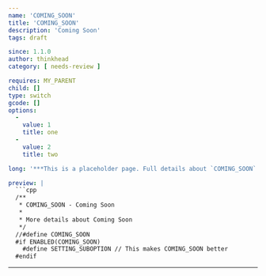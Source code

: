 ```yaml
---
name: 'COMING_SOON'
title: 'COMING_SOON'
description: 'Coming Soon'
tags: draft

since: 1.1.0
author: thinkhead
category: [ needs-review ]

requires: MY_PARENT
child: []
type: switch
gcode: []
options:
  -
    value: 1
    title: one
  -
    value: 2
    title: two

long: '***This is a placeholder page. Full details about `COMING_SOON` will be added later.***'

preview: |
  ```cpp
  /**
   * COMING_SOON - Coming Soon
   *
   * More details about Coming Soon
   */
  //#define COMING_SOON
  #if ENABLED(COMING_SOON)
    #define SETTING_SUBOPTION // This makes COMING_SOON better
  #endif
  ```

---
```

